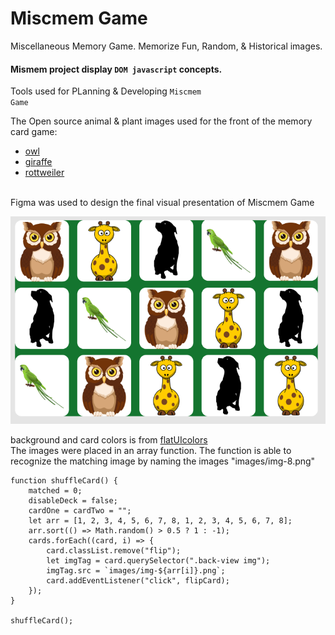 # Miscmem Game
Miscellaneous Memory Game. 
Memorize Fun, Random, &amp; Historical images.
#### Mismem project display <code>DOM javascript</code> concepts.

Tools used for PLanning & Developing <code>Miscmem Game</code>

The Open source animal & plant images used for the front of the memory card game:
  - [owl](https://cdn.pixabay.com/photo/2020/05/02/13/46/owl-5121468_960_720.png)
  - [giraffe](https://cdn.pixabay.com/photo/2012/05/07/01/54/giraffe-47523_960_720.png)
  - [rottweiler](https://cdn.pixabay.com/photo/2018/03/30/15/12/dog-3275593_960_720.jpg)
<br>
Figma was used to design the final visual presentation of Miscmem Game

![Figma](images/prototype.png)

background and card colors is from [flatUIcolors](https://flatuicolors.com)
<br>
The images were placed in an array function. The function is able to recognize the matching image by naming the images "images/img-8.png"

```
function shuffleCard() {
    matched = 0;
    disableDeck = false;
    cardOne = cardTwo = "";
    let arr = [1, 2, 3, 4, 5, 6, 7, 8, 1, 2, 3, 4, 5, 6, 7, 8];
    arr.sort(() => Math.random() > 0.5 ? 1 : -1);
    cards.forEach((card, i) => {
        card.classList.remove("flip");
        let imgTag = card.querySelector(".back-view img");
        imgTag.src = `images/img-${arr[i]}.png`;
        card.addEventListener("click", flipCard);
    });
}

shuffleCard();
```
